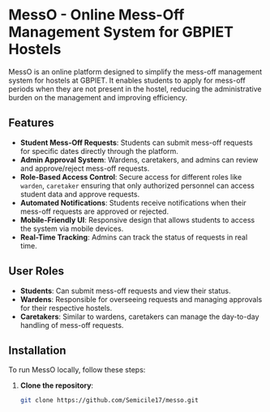 # MessO - Online Mess-Off Management System for GBPIET Hostels

MessO is an online platform designed to simplify the mess-off management system for hostels at GBPIET. It enables students to apply for mess-off periods when they are not present in the hostel, reducing the administrative burden 
on the management and improving efficiency.

## Features

- **Student Mess-Off Requests**: Students can submit mess-off requests for specific dates directly through the platform.
- **Admin Approval System**: Wardens, caretakers, and admins can review and approve/reject mess-off requests.
- **Role-Based Access Control**: Secure access for different roles like `warden`, `caretaker` ensuring that only authorized personnel can access student data and approve requests.
- **Automated Notifications**: Students receive notifications when their mess-off requests are approved or rejected.
- **Mobile-Friendly UI**: Responsive design that allows students to access the system via mobile devices.
- **Real-Time Tracking**: Admins can track the status of requests in real time.

## User Roles

- **Students**: Can submit mess-off requests and view their status.
- **Wardens**: Responsible for overseeing requests and managing approvals for their respective hostels.
- **Caretakers**: Similar to wardens, caretakers can manage the day-to-day handling of mess-off requests.


## Installation

To run MessO locally, follow these steps:

1. **Clone the repository**:
   ```bash
   git clone https://github.com/Semicile17/messo.git
